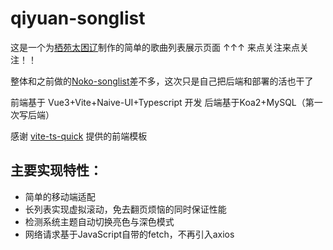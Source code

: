 # qiyuan-songlist

这是一个为[栖苑太困辽](https://space.bilibili.com/303246676)制作的简单的歌曲列表展示页面
↑↑↑ 来点关注来点关注！！

整体和之前做的[Noko-songlist](https://github.com/FangDingli/noko-songlist)差不多，这次只是自己把后端和部署的活也干了

前端基于 Vue3+Vite+Naive-UI+Typescript 开发
后端基于Koa2+MySQL（第一次写后端）

感谢 [vite-ts-quick](https://github.com/pohunchn/vite-ts-quick) 提供的前端模板

## 主要实现特性：

- 简单的移动端适配
- 长列表实现虚拟滚动，免去翻页烦恼的同时保证性能
- 检测系统主题自动切换亮色与深色模式
- 网络请求基于JavaScript自带的fetch，不再引入axios